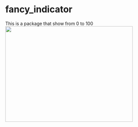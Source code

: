 # fancy_indicator

This is a package that show from 0 to 100 
<img src="![](screen_record.gif)" width="400" height="300">
